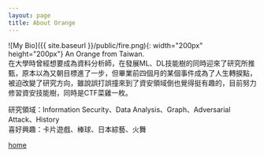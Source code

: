 ```yaml
---
layout: page
title: About Orange
---
```

![My Bio]({{ site.baseurl }}/public/fire.png){: width="200px" height="200px"}
An Orange from Taiwan.   
在大學時曾經想要成為資料分析師，在發展ML、DL技能樹的同時迎來了研究所推甄，原本以為又朝目標進了一步，但畢業前四個月的某個事件成為了人生轉捩點，被迫改變了研究方向，雖說誤打誤撞來到了資安領域倒也覺得挺有趣的，目前努力修習資安技能樹，同時是CTF菜雞一枚。  
 
研究領域：Information Security、Data Analysis、Graph、Adversarial Attack、History  
喜好興趣：卡片遊戲、棒球、日本綜藝、火舞


[home](<{{ site.baseurl }}/>)
